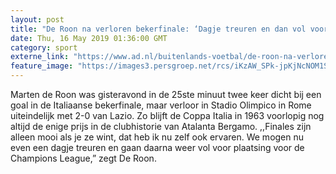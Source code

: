 ```yaml
---
layout: post
title: "De Roon na verloren bekerfinale: ‘Dagje treuren en dan vol voor Champions League’"
date: Thu, 16 May 2019 01:36:00 GMT
category: sport
externe_link: "https://www.ad.nl/buitenlands-voetbal/de-roon-na-verloren-bekerfinale-dagje-treuren-en-dan-vol-voor-champions-league~a4ad9fff/"
feature_image: "https://images3.persgroep.net/rcs/iKzAW_SPk-jpKjNcNOM1SZhm5D4/diocontent/148467598/_fitwidth/400/?appId=21791a8992982cd8da851550a453bd7f&quality=0.7"
---
```


Marten de Roon was gisteravond in de 25ste minuut twee keer dicht bij een goal in de Italiaanse bekerfinale, maar verloor in Stadio Olimpico in Rome uiteindelijk met 2-0 van Lazio. Zo blijft de Coppa Italia in 1963 voorlopig nog altijd de enige prijs in de clubhistorie van Atalanta Bergamo. ,,Finales zijn alleen mooi als je ze wint, dat heb ik nu zelf ook ervaren. We mogen nu even een dagje treuren en gaan daarna weer vol voor plaatsing voor de Champions League,” zegt De Roon.
